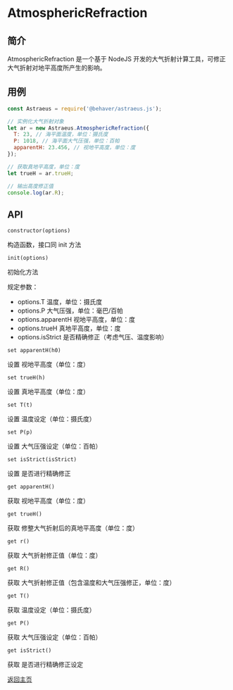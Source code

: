 # AtmosphericRefraction

## 简介

AtmosphericRefraction 是一个基于 NodeJS 开发的大气折射计算工具，可修正大气折射对地平高度所产生的影响。

## 用例

```js
const Astraeus = require('@behaver/astraeus.js');

// 实例化大气折射对象
let ar = new Astraeus.AtmosphericRefraction({
  T: 23, // 海平面温度，单位：摄氏度
  P: 1018, // 海平面大气压强，单位：百帕
  apparentH: 23.456, // 视地平高度，单位：度
});

// 获取真地平高度，单位：度
let trueH = ar.trueH;

// 输出高度修正值
console.log(ar.R);
```

## API

`constructor(options)`

构造函数，接口同 init 方法

`init(options)`

初始化方法

规定参数：

* options.T 温度，单位：摄氏度
* options.P 大气压强，单位：毫巴/百帕
* options.apparentH 视地平高度，单位：度
* options.trueH 真地平高度，单位：度
* options.isStrict  是否精确修正（考虑气压、温度影响）

`set apparentH(h0)`

设置 视地平高度（单位：度）

`set trueH(h)`

设置 真地平高度（单位：度）

`set T(t)`

设置 温度设定（单位：摄氏度）

`set P(p)`

设置 大气压强设定（单位：百帕）

`set isStrict(isStrict)`

设置 是否进行精确修正

`get apparentH()`

获取 视地平高度（单位：度）

`get trueH()`

获取 修整大气折射后的真地平高度（单位：度）

`get r()`

获取 大气折射修正值（单位：度）

`get R()`

获取 大气折射修正值（包含温度和大气压强修正，单位：度）

`get T()`

获取 温度设定（单位：摄氏度）

`get P()`

获取 大气压强设定（单位：百帕）

`get isStrict()`

获取 是否进行精确修正设定

[返回主页](../../readme.md)
